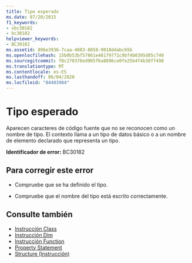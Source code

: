 ```yaml
---
title: Tipo esperado
ms.date: 07/20/2015
f1_keywords:
- vbc30182
- bc30182
helpviewer_keywords:
- BC30182
ms.assetid: 896e3936-7caa-4083-8058-9018ddabc65b
ms.openlocfilehash: 15b0b53bf57861e48179771c9bf4b0395d85c740
ms.sourcegitcommit: f8c270376ed905f6a8896ce0fe25b4f4b38ff498
ms.translationtype: MT
ms.contentlocale: es-ES
ms.lasthandoff: 06/04/2020
ms.locfileid: "84403984"
---
```

# <a name="type-expected"></a>Tipo esperado
Aparecen caracteres de código fuente que no se reconocen como un nombre de tipo. El contexto llama a un tipo de datos básico o a un nombre de elemento declarado que representa un tipo.  
  
 **Identificador de error:** BC30182  
  
## <a name="to-correct-this-error"></a>Para corregir este error  
  
- Compruebe que se ha definido el tipo.  
  
- Compruebe que el nombre del tipo está escrito correctamente.  
  
## <a name="see-also"></a>Consulte también

- [Instrucción Class](../language-reference/statements/class-statement.md)
- [Instrucción Dim](../language-reference/statements/dim-statement.md)
- [Instrucción Function](../language-reference/statements/function-statement.md)
- [Property Statement](../language-reference/statements/property-statement.md)
- [Structure (Instrucción)](../language-reference/statements/structure-statement.md)
